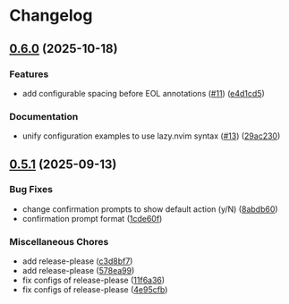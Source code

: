 # Changelog

## [0.6.0](https://github.com/walkersumida/fusen.nvim/compare/v0.5.1...v0.6.0) (2025-10-18)


### Features

* add configurable spacing before EOL annotations ([#11](https://github.com/walkersumida/fusen.nvim/issues/11)) ([e4d1cd5](https://github.com/walkersumida/fusen.nvim/commit/e4d1cd52d9fddb0275697eecc90a5f7deee5df2d))


### Documentation

* unify configuration examples to use lazy.nvim syntax ([#13](https://github.com/walkersumida/fusen.nvim/issues/13)) ([29ac230](https://github.com/walkersumida/fusen.nvim/commit/29ac230358f1e86b791a7c28f146d004a94e83da))

## [0.5.1](https://github.com/walkersumida/fusen.nvim/compare/v0.5.0...v0.5.1) (2025-09-13)


### Bug Fixes

* change confirmation prompts to show default action (y/N) ([8abdb60](https://github.com/walkersumida/fusen.nvim/commit/8abdb608b5922f64dd462417f06ed5a10995d035))
* confirmation prompt format ([1cde60f](https://github.com/walkersumida/fusen.nvim/commit/1cde60fd74f5ca2995906620079217b964c551d5))


### Miscellaneous Chores

* add release-please ([c3d8bf7](https://github.com/walkersumida/fusen.nvim/commit/c3d8bf7d42df0a3b9cad5cb2abbe193c595aeea3))
* add release-please ([578ea99](https://github.com/walkersumida/fusen.nvim/commit/578ea99d09051a3850edd4d1c5db9030f994e545))
* fix configs of release-please ([11f6a36](https://github.com/walkersumida/fusen.nvim/commit/11f6a362bc01c97cbf7880bb15769400cd5fd15a))
* fix configs of release-please ([4e95cfb](https://github.com/walkersumida/fusen.nvim/commit/4e95cfb00d907d507c25df4a4a1bd3ee2b6dc824))
